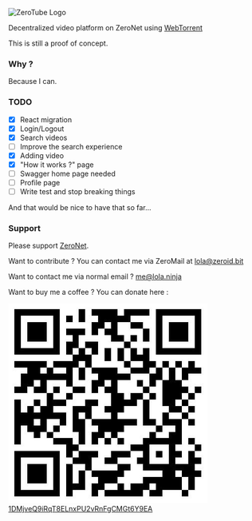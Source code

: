 ![ZeroTube Logo](/public/img/zero_degrade.png)

Decentralized video platform on ZeroNet using [WebTorrent](http://webtorrent.io/)

This is still a proof of concept.

### Why ?

Because I can.

### TODO

- [x] React migration
- [x] Login/Logout
- [x] Search videos
- [ ] Improve the search experience
- [x] Adding video
- [x] "How it works ?" page
- [ ] Swagger home page needed
- [ ] Profile page
- [ ] Write test and stop breaking things

And that would be nice to have that so far...

### Support

Please support [ZeroNet](https://zeronet.readthedocs.org/en/latest/help_zeronet/donate/).

Want to contribute ? You can contact me via ZeroMail at [lola@zeroid.bit](http://127.0.0.1:43110/Mail.ZeroNetwork.bit/?to=lola)

Want to contact me via normal email ? [me@lola.ninja](mailto:me@lola.ninja)

Want to buy me a coffee ? You can donate here :

![1DMjveQ9iRqT8ELnxPU2vRnFgCMGt6Y9EA](/public/img/qrcode.jpeg) <br />
[1DMjveQ9iRqT8ELnxPU2vRnFgCMGt6Y9EA](bitcoin:1DMjveQ9iRqT8ELnxPU2vRnFgCMGt6Y9EA)
